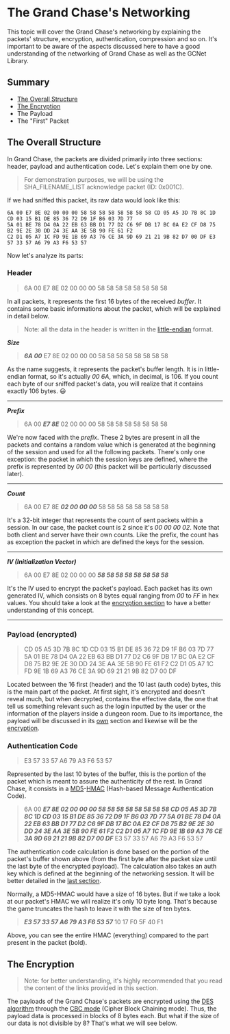 # The Grand Chase's Networking
This topic will cover the Grand Chase's networking by explaining the packets' structure, encryption, authentication, compression and so on. It's important to be aware of the aspects discussed here to have a good understanding of the networking of Grand Chase as well as the GCNet Library.
## **Summary**
* [The Overall Structure](https://github.com/syntax-dev-br/GCNet/blob/doc-test/docs/info/Packets.md#the-overall-structure)
* [The Encryption](https://github.com/syntax-dev-br/GCNet/blob/doc-test/docs/info/Packets.md#the-encryption)
* The Payload
* The "First" Packet

## **The Overall Structure**
In Grand Chase, the packets are divided primarily into three sections: header, payload and authentication code. Let's explain them one by one.

> For demonstration purposes, we will be using the SHA_FILENAME_LIST acknowledge packet (ID: 0x001C).

If we had sniffed this packet, its raw data would look like this:
```
6A 00 E7 8E 02 00 00 00 58 58 58 58 58 58 58 58 CD 05 A5 3D 7B 8C 1D CD 03 15 B1 DE 85 36 72 D9 1F B6 03 7D 77
5A 01 BE 78 D4 0A 22 EB 63 BB D1 77 D2 C6 9F DB 17 BC 0A E2 CF D8 75 B2 9E 2E 30 DD 24 3E AA 3E 5B 90 FE 61 F2
C2 D1 05 A7 1C FD 9E 1B 69 A3 76 CE 3A 9D 69 21 21 9B 82 D7 00 DF E3 57 33 57 A6 79 A3 F6 53 57
```

Now let's analyze its parts:
### Header
> 6A 00 E7 8E 02 00 00 00 58 58 58 58 58 58 58 58

In all packets, it represents the first 16 bytes of the received *buffer*. It contains some basic informations about the packet, which will be explained in detail below.
> Note: all the data in the header is written in the [little-endian](https://en.wikipedia.org/wiki/Endianness#Little-endian) format.

***Size***
> ***6A 00*** E7 8E 02 00 00 00 58 58 58 58 58 58 58 58

As the name suggests, it represents the packet's buffer length. It is in little-endian format, so it's actually _00 6A_, which, in decimal, is 106. If you count each byte of our sniffed packet's data, you will realize that it contains exactly 106 bytes. :smiley:
___
***Prefix***
> 6A 00 ***E7 8E*** 02 00 00 00 58 58 58 58 58 58 58 58

We're now faced with the *prefix*. These 2 bytes are present in all the packets and contains a random value which is generated at the beginning of the session and used for all the following packets. There's only one exception: the packet in which the session keys are defined, where the prefix is represented by _00 00_ (this packet will be particularly discussed later).
___
***Count***
> 6A 00 E7 8E ***02 00 00 00*** 58 58 58 58 58 58 58 58

It's a 32-bit integer that represents the count of sent packets within a session. In our case, the packet count is 2 since it's _00 00 00 02_. Note that both client and server have their own counts. Like the prefix, the count has as exception the packet in which are defined the keys for the session.
___
***IV (Initialization Vector)***
> 6A 00 E7 8E 02 00 00 00 ***58 58 58 58 58 58 58 58***

It's the IV used to encrypt the packet's payload. Each packet has its own generated IV, which consists on 8 bytes equal ranging from _00_ to _FF_ in hex values. You should take a look at the [encryption section]() to have a better understanding of this concept.
___
### Payload (encrypted)
> CD 05 A5 3D 7B 8C 1D CD 03 15 B1 DE 85 36 72 D9 1F B6 03 7D 77 5A 01 BE 78 D4 0A 22 EB 63 BB D1 77 D2 C6 9F DB 17 BC 0A E2 CF D8 75 B2 9E 2E 30 DD 24 3E AA 3E 5B 90 FE 61 F2 C2 D1 05 A7 1C FD 9E 1B 69 A3 76 CE 3A 9D 69 21 21 9B 82 D7 00 DF

Located between the 16 first (header) and the 10 last (auth code) bytes, this is the main part of the packet. At first sight, it's encrypted and doesn't reveal much, but when decrypted, contains the effective data, the one that tell us something relevant such as the login inputted by the user or the information of the players inside a dungeon room. Due to its importance, the payload will be discussed in its [own]() section and likewise will be the [encryption](https://github.com/syntax-dev-br/GCNet/blob/doc-test/docs/info/Packets.md#the-encryption).

### Authentication Code
> E3 57 33 57 A6 79 A3 F6 53 57

Represented by the last 10 bytes of the buffer, this is the portion of the packet which is meant to assure the authenticity of the rest. In Grand Chase, it consists in a [MD5](https://en.wikipedia.org/wiki/MD5)-[HMAC](https://en.wikipedia.org/wiki/Hash-based_message_authentication_code) (Hash-based Message Authentication Code). 
> 6A 00 ***E7 8E 02 00 00 00 58 58 58 58 58 58 58 58 CD 05 A5 3D 7B 8C 1D CD 03 15 B1 DE 85 36 72 D9 1F B6 03 7D 77 5A 01 BE 78 D4 0A 22 EB 63 BB D1 77 D2 C6 9F DB 17 BC 0A E2 CF D8 75 B2 9E 2E 30 DD 24 3E AA 3E 5B 90 FE 61 F2 C2 D1 05 A7 1C FD 9E 1B 69 A3 76 CE 3A 9D 69 21 21 9B 82 D7 00 DF*** E3 57 33 57 A6 79 A3 F6 53 57

The authentication code calculation is done based on the portion of the packet's buffer shown above (from the first byte after the packet size until the last byte of the encrypted payload). The calculation also takes an auth key which is defined at the beginning of the networking session. It will be better detailed in the [last section]().

Normally, a MD5-HMAC would have a size of 16 bytes. But if we take a look at our packet's HMAC we will realize it's only 10 byte long. That's because the game truncates the hash to leave it with the size of ten bytes.
> ***E3 57 33 57 A6 79 A3 F6 53 57*** 10 17 F0 5F 40 F1

Above, you can see the entire HMAC (everything) compared to the part present in the packet (bold).

## **The Encryption**
> Note: for better understanding, it's highly recommended that you read the content of the links provided in this section.

The payloads of the Grand Chase's packets are encrypted using the [DES algorithm](https://en.wikipedia.org/wiki/Data_Encryption_Standard) through the [CBC mode](https://en.wikipedia.org/wiki/Block_cipher_mode_of_operation#Cipher_Block_Chaining_.28CBC.29) (Cipher Block Chaining mode). Thus, the payload data is processed in blocks of 8 bytes each. But what if the size of our data is not divisible by 8? That's what we will see below.
